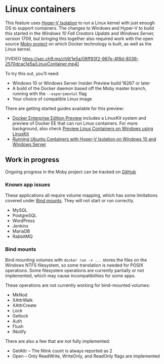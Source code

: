 # Linux containers

This feature uses [Hyper-V Isolation](../manage-containers/hyperv-container.md) to run a Linux kernel with just enough OS to support containers. The changes to Windows and Hyper-V to build this started in the _Windows 10 Fall Creators Update_ and _Windows Server, version 1709_, but bringing this together also required work with the open source [Moby project](https://www.github.com/moby/moby) on which Docker technology is built, as well as the Linux kernel. 

[!VIDEO https://sec.ch9.ms/ch9/1e5a/08ff93f2-987e-4f8d-8036-2570dcac1e5a/LinuxContainer.mp4]

To try this out, you’ll need:

- Windows 10 or Windows Server Insider Preview build 16267 or later
- A build of the Docker daemon based off the Moby master branch, running with the `--experimental` flag
- Your choice of compatible Linux image

There are getting started guides available for this preview:

- [Docker Enterprise Edition Preview](https://blog.docker.com/2017/09/docker-windows-server-1709/) includes a LinuxKit system and preview of Docker EE that can run Linux containers. For more background, also check [Preview Linux Containers on Windows using LinuxKit](https://go.microsoft.com/fwlink/?linkid=857061)
- [Running Ubuntu Containers with Hyper-V Isolation on Windows 10 and Windows Server](https://go.microsoft.com/fwlink/?linkid=857067)


## Work in progress

Ongoing progress in the Moby project can be tracked on [GitHub](https://github.com/moby/moby/issues/33850)


### Known app issues

These applications all require volume mapping, which has some limitations covered under [Bind mounts](#Bind-mounts). They will not start or run correctly.

- MySQL
- PostgreSQL
- WordPress
- Jenkins
- MariaDB
- RabbitMQ


### Bind mounts

Bind mounting volumes with `docker run -v ...` stores the files on the Windows NTFS filesystem, so some translation is needed for POSIX operations. Some filesystem operations are currently partially or not implemented, which may cause incompatibilities for some apps.

These operations are not currently working for bind-mounted volumes:

- MkNod
- XAttrWalk
- XAttrCreate
- Lock
- Getlock
- Auth
- Flush
- INotify

There are also a few that are not fully implemented:

- GetAttr – The Nlink count is always reported as 2
- Open – Only ReadWrite, WriteOnly, and ReadOnly flags are implemented

